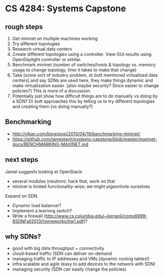 # CS 4284: Systems Capstone

## rough steps
1. Get mininet on multiple machines working
2. Try different topologies
3. Research virtual data centers
4. Create different topologies using a controller. View GUI results using OpenDaylight controller or similar. 
5. Benchmark mininet (number of switches/hosts & topology vs. memory usage to change topology, time it takes to make that change)
6. Take [some sort of industry problem, dr butt mentioned virtualized data centers] and say SDNs are used here, they make things dynamic and make virtualization easier. [also maybe security? Since easier to change policies?]
This is more of a discussion.
7. Potentially just show how difficult things are to do manually vs doing by a SDN? Dr butt approaches this by telling us to try different topologies and creating them (vs doing manually?) 

## Benchmarking
* http://vlkan.com/blog/post/2013/04/19/benchmarking-mininet/
* https://github.com/jamestaylr/systems-capstone/blob/master/maxinet-docs/BENCHMARKING-MAXINET.md

## next steps
Jamal suggests looking at OpenStack:
* several modules (neutron): hack that, work on that
* mininet is limited functionality-wise; we might pigeonhole ourselves 

Expand on SDN. 
* Dynamic load balancer? 
* Implement a learning switch? 
* Write a firewall (http://www.cs.columbia.edu/~lierranli/coms6998-8SDNFall2013/homeworks/hw1.pdf)? 

## why SDNs?
* good with big data throughput + connectivity
* cloud-based traffic (SDN can deliver on-demand
* managing traffic to IP addresses and VMs (dynamic routing tables!)
* infra scalable and agile (easy to add devices to the network with SDN)
* managing security (SDN can easily change the policies)
